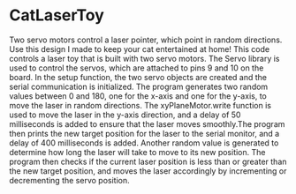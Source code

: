 # CatLaserToy
Two servo motors control a laser pointer, which point in random directions. Use this design I made to keep your cat entertained at home!
This code controls a laser toy that is built with two servo motors. The Servo library is used to control the servos, which are attached to pins 9 and 10 on the board. In the setup function, the two servo objects are created and the serial communication is initialized. The program generates two random values between 0 and 180, one for the x-axis and one for the y-axis, to move the laser in random directions. The xyPlaneMotor.write function is used to move the laser in the y-axis direction, and a delay of 50 milliseconds is added to ensure that the laser moves smoothly.The program then prints the new target position for the laser to the serial monitor, and a delay of 400 milliseconds is added. Another random value is generated to determine how long the laser will take to move to its new position. The program then checks if the current laser position is less than or greater than the new target position, and moves the laser accordingly by incrementing or decrementing the servo position. 
